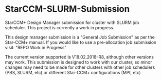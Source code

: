 # StarCCM-SLURM-Submission
StarCCM+ Design Manager submission for cluster with SLURM job scheduler. 
This project is currently a work in progress. 

This design manager submission is a "General Job Submission" as per the Star-CCM+ manual. If you would
like to use a pre-allocation job submission visit: "REPO Work in Progress"


The current version supported is V18.02.2018-R8, although other versions may work. This submission
is designed to work with our cluster, so minor changes may need to be made for other clusters with
other job schedulers (PBS, SLURM, etc) or different Star-CCM+ configurations (MPI, etc)

